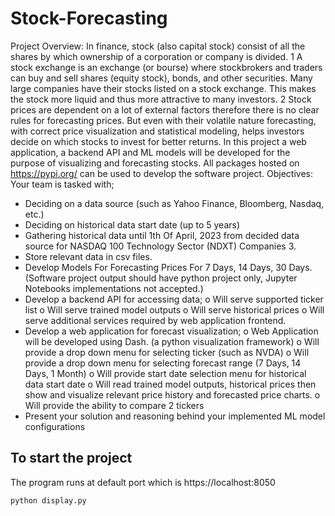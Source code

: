 # Stock-Forecasting
Project Overview:
In finance, stock (also capital stock) consist of all the shares by which ownership of a corporation or company
is divided. 1 A stock exchange is an exchange (or bourse) where stockbrokers and traders can buy and sell shares
(equity stock), bonds, and other securities. Many large companies have their stocks listed on a stock exchange. This
makes the stock more liquid and thus more attractive to many investors. 2 Stock prices are dependent on a lot of
external factors therefore there is no clear rules for forecasting prices. But even with their volatile nature forecasting,
with correct price visualization and statistical modeling, helps investors decide on which stocks to invest for better
returns.
In this project a web application, a backend API and ML models will be developed for the purpose of
visualizing and forecasting stocks. All packages hosted on https://pypi.org/ can be used to develop the software
project.
Objectives:
Your team is tasked with;
  - Deciding on a data source (such as Yahoo Finance, Bloomberg, Nasdaq, etc.)
  - Deciding on historical data start date (up to 5 years)
  - Gathering historical data until 1th Of April, 2023 from decided data source for NASDAQ 100
Technology Sector (NDXT) Companies 3.
  - Store relevant data in csv files.
  - Develop Models For Forecasting Prices For 7 Days, 14 Days, 30 Days. (Software project output should have python project only, Jupyter Notebooks implementations not accepted.)
- Develop a backend API for accessing data;
  o Will serve supported ticker list
  o Will serve trained model outputs
  o Will serve historical prices
  o Will serve additional services required by web application frontend.
- Develop a web application for forecast visualization;
  o Web Application will be developed using Dash. (a python visualization framework)
  o Will provide a drop down menu for selecting ticker (such as NVDA)
  o Will provide a drop down menu for selecting forecast range (7 Days, 14 Days, 1 Month)
  o Will provide start date selection menu for historical data start date
  o Will read trained model outputs, historical prices then show and visualize relevant price history and forecasted price charts.
  o Will provide the ability to compare 2 tickers
- Present your solution and reasoning behind your implemented ML model configurations


## To start the project
The program runs at default port which is https://localhost:8050

```
python display.py
```